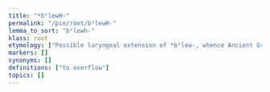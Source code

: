 ```yaml
---
title: "*bʰlewH-"
permalink: "/pie/root/bʰlewH-"
lemma_to_sort: "bʰlewh-"
klass: root
etymology: ["Possible laryngeal extension of *bʰlew-, whence Ancient Greek φλέω (phléō, “to overflow, flood”)."]
markers: []
synonyms: []
definitions: ["to overflow"]
topics: []
---
```

